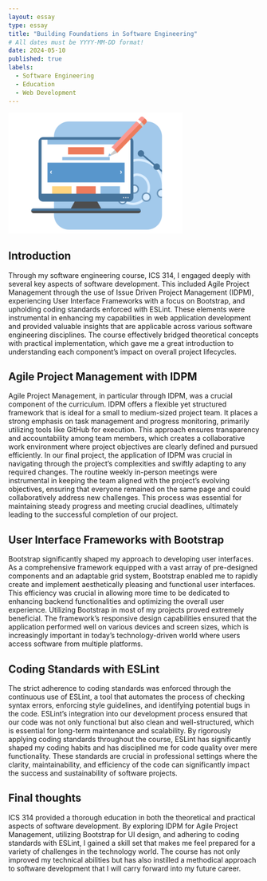 ```yaml
---
layout: essay
type: essay
title: "Building Foundations in Software Engineering"
# All dates must be YYYY-MM-DD format!
date: 2024-05-10
published: true
labels:
  - Software Engineering
  - Education
  - Web Development
---
```

<img width="350" alt="" class="rounded float-start pe-4" src="../img/SEReflection/web-design.png">

## **Introduction**
Through my software engineering course, ICS 314, I engaged deeply with several key aspects of software development. This included Agile Project Management through the use of Issue Driven Project Management (IDPM), experiencing User Interface Frameworks with a focus on Bootstrap, and upholding coding standards enforced with ESLint. These elements were instrumental in enhancing my capabilities in web application development and provided valuable insights that are applicable across various software engineering disciplines. The course effectively bridged theoretical concepts with practical implementation, which gave me a great introduction to understanding each component’s impact on overall project lifecycles.

## **Agile Project Management with IDPM**
Agile Project Management, in particular through IDPM, was a crucial component of the curriculum. IDPM offers a flexible yet structured framework that is ideal for a small to medium-sized project team. It places a strong emphasis on task management and progress monitoring, primarily utilizing tools like GitHub for execution. This approach ensures transparency and accountability among team members, which creates a collaborative work environment where project objectives are clearly defined and pursued efficiently. In our final project, the application of IDPM was crucial in navigating through the project’s complexities and swiftly adapting to any required changes. The routine weekly in-person meetings were instrumental in keeping the team aligned with the project’s evolving objectives, ensuring that everyone remained on the same page and could collaboratively address new challenges. This process was essential for maintaining steady progress and meeting crucial deadlines, ultimately leading to the successful completion of our project.

## **User Interface Frameworks with Bootstrap**
Bootstrap significantly shaped my approach to developing user interfaces. As a comprehensive framework equipped with a vast array of pre-designed components and an adaptable grid system, Bootstrap enabled me to rapidly create and implement aesthetically pleasing and functional user interfaces. This efficiency was crucial in allowing more time to be dedicated to enhancing backend functionalities and optimizing the overall user experience. Utilizing Bootstrap in most of my projects proved extremely beneficial. The framework’s responsive design capabilities ensured that the application performed well on various devices and screen sizes, which is increasingly important in today’s technology-driven world where users access software from multiple platforms.

## **Coding Standards with ESLint**
The strict adherence to coding standards was enforced through the continuous use of ESLint, a tool that automates the process of checking syntax errors, enforcing style guidelines, and identifying potential bugs in the code. ESLint’s integration into our development process ensured that our code was not only functional but also clean and well-structured, which is essential for long-term maintenance and scalability. By rigorously applying coding standards throughout the course, ESLint has significantly shaped my coding habits and has disciplined me for code quality over mere functionality. These standards are crucial in professional settings where the clarity, maintainability, and efficiency of the code can significantly impact the success and sustainability of software projects.

## **Final thoughts**
ICS 314 provided a thorough education in both the theoretical and practical aspects of software development. By exploring IDPM for Agile Project Management, utilizing Bootstrap for UI design, and adhering to coding standards with ESLint, I gained a skill set that makes me feel prepared for a variety of challenges in the technology world. The course has not only improved my technical abilities but has also instilled a methodical approach to software development that I will carry forward into my future career.
